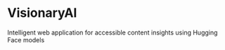 # VisionaryAI
Intelligent web application for accessible content insights using Hugging Face models
